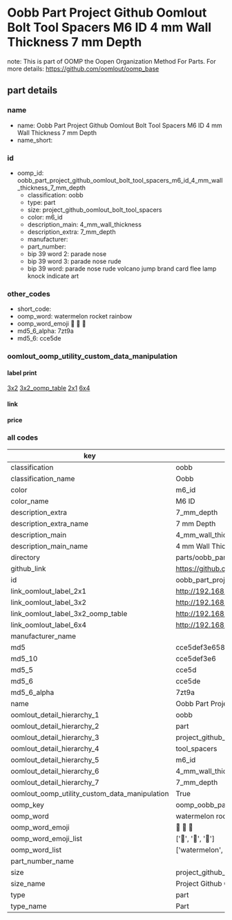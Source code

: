 # Oobb Part Project Github Oomlout Bolt Tool Spacers M6 ID 4 mm Wall Thickness 7 mm Depth  

note: This is part of OOMP the Oopen Organization Method For Parts. For more details: https://github.com/oomlout/oomp_base

##  part details
  







### name
* name: Oobb Part Project Github Oomlout Bolt Tool Spacers M6 ID 4 mm Wall Thickness 7 mm Depth
* name_short: 
### id
* oomp_id: oobb_part_project_github_oomlout_bolt_tool_spacers_m6_id_4_mm_wall_thickness_7_mm_depth
  * classification: oobb
  * type: part
  * size: project_github_oomlout_bolt_tool_spacers
  * color: m6_id
  * description_main: 4_mm_wall_thickness
  * description_extra: 7_mm_depth
  * manufacturer: 
  * part_number: 
  * bip 39 word 2: parade nose
  * bip 39 word 3: parade nose rude
  * bip 39 word: parade nose rude volcano jump brand card flee lamp knock indicate art

### other_codes
* short_code: 
* oomp_word: watermelon rocket rainbow
* oomp_word_emoji :watermelon: :rocket: :rainbow:
* md5_6_alpha: 7zt9a
* md5_6: cce5de






### oomlout_oomp_utility_custom_data_manipulation
#### label print
[3x2](http://192.168.1.245:1112/?label=oomp%207zt9a)
[3x2_oomp_table](http://192.168.1.108:1112/?label=oomp%207zt9a)
[2x1](http://192.168.1.242:1112/?label=oomp%207zt9a)
[6x4](http://192.168.1.55:1112/?label=oomp%207zt9a)    

#### link

                              

#### price







### all codes 
| key | value |  
| --- | --- |  
| classification | oobb |  
| classification_name | Oobb |  
| color | m6_id |  
| color_name | M6 ID |  
| description_extra | 7_mm_depth |  
| description_extra_name | 7 mm Depth |  
| description_main | 4_mm_wall_thickness |  
| description_main_name | 4 mm Wall Thickness |  
| directory | parts/oobb_part_project_github_oomlout_bolt_tool_spacers_m6_id_4_mm_wall_thickness_7_mm_depth |  
| github_link | https://github.com/oomlout/oomlout_oomp_part_src/tree/main/parts/oobb_part_project_github_oomlout_bolt_tool_spacers_m6_id_4_mm_wall_thickness_7_mm_depth |  
| id | oobb_part_project_github_oomlout_bolt_tool_spacers_m6_id_4_mm_wall_thickness_7_mm_depth |  
| link_oomlout_label_2x1 | http://192.168.1.242:1112/?label=oomp%207zt9a |  
| link_oomlout_label_3x2 | http://192.168.1.245:1112/?label=oomp%207zt9a |  
| link_oomlout_label_3x2_oomp_table | http://192.168.1.108:1112/?label=oomp%207zt9a |  
| link_oomlout_label_6x4 | http://192.168.1.55:1112/?label=oomp%207zt9a |  
| manufacturer_name |  |  
| md5 | cce5def3e658c4506c3c7f5b79e59d00 |  
| md5_10 | cce5def3e6 |  
| md5_5 | cce5d |  
| md5_6 | cce5de |  
| md5_6_alpha | 7zt9a |  
| name | Oobb Part Project Github Oomlout Bolt Tool Spacers M6 ID 4 mm Wall Thickness 7 mm Depth |  
| oomlout_detail_hierarchy_1 | oobb |  
| oomlout_detail_hierarchy_2 | part |  
| oomlout_detail_hierarchy_3 | project_github_bolt |  
| oomlout_detail_hierarchy_4 | tool_spacers |  
| oomlout_detail_hierarchy_5 | m6_id |  
| oomlout_detail_hierarchy_6 | 4_mm_wall_thickness |  
| oomlout_detail_hierarchy_7 | 7_mm_depth |  
| oomlout_oomp_utility_custom_data_manipulation | True |  
| oomp_key | oomp_oobb_part_project_github_oomlout_bolt_tool_spacers_m6_id_4_mm_wall_thickness_7_mm_depth |  
| oomp_word | watermelon rocket rainbow |  
| oomp_word_emoji | :watermelon: :rocket: :rainbow: |  
| oomp_word_emoji_list | [':watermelon:', ':rocket:', ':rainbow:'] |  
| oomp_word_list | ['watermelon', 'rocket', 'rainbow'] |  
| part_number_name |  |  
| size | project_github_oomlout_bolt_tool_spacers |  
| size_name | Project Github Oomlout Bolt Tool Spacers |  
| type | part |  
| type_name | Part |  
